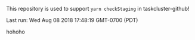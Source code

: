 This repository is used to support `yarn checkStaging` in taskcluster-github!

Last run: Wed Aug 08 2018 17:48:19 GMT-0700 (PDT)

hohoho
